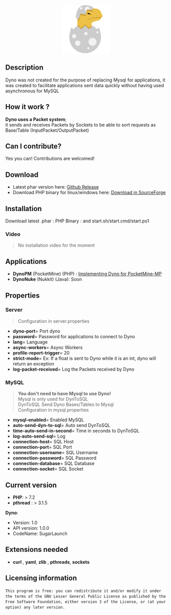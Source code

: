<p align="center">
    <img src="icon.png" width="150px" height="150px">
</p>

## Description
Dyno was not created for the purpose of replacing Mysql for applications, it was created to facilitate applications sent data quickly without having used asynchronous for MySQL

## How it work ?

__Dyno uses a Packet system__; <br/>it sends and receives Packets by Sockets to be able to sort requests as Base/Table (InputPacket/OutputPacket)

## Can I contribute?
Yes you can! Contributions are welcomed!

## Download

* Latest phar version here: [Github Release](https://github.com/MineBuilderFR/Dyno/releases)
* Download PHP binary for linux/windows here: [Download in SourceForge](https://sourceforge.net/projects/dyno-fast/files/PHP%20Binary%20for%20Dyno/)

## Installation

Download latest .phar : PHP Binary : and start.sh/start.cmd/start.ps1

### Video 

> No installation video for the moment

## Applications

* __DynoPM__ (PocketMine) (PHP) : [Implementing Dyno for PocketMine-MP](https://github.com/MineBuilderFR/DynoPM)
* __DynoNuke__ (Nukkit) (Java): Soon

## Properties
### Server
> Configuration in server.properties <br/>
* __dyno-port__= Port dyno
* __password__= Password for applications to connect to Dyno
* __lang__= Language
* __async-workers__= Async Workers
* __profile-report-trigger__= 20
* __strict-mode__= Ex: If a float is sent to Dyno while it is an int, dyno will return an exception
* __log-packet-received__= Log the Packets received by Dyno

### MySQL
> __You don't need to have Mysql to use Dyno!__ <br/>
> Mysql is only used for DynToSQL <br/>
> DynToSQL Send Dyno Bases/Tables to Mysql <br/>
> Configuration in mysql.properties <br/>

* __mysql-enabled__= Enabled MySQL
* __auto-send-dyn-to-sql__= Auto send DynToSQL
* __time-auto-send-in-second__= Time in seconds to DynToSQL
* __log-auto-send-sql__= Log 
* __connection-host__= SQL Host
* __connection-port__= SQL Port
* __connection-username__= SQL Username
* __connection-password__= SQL Password
* __connection-database__= SQL Database
* __connection-socket__= SQL Socket

## Current version
* __PHP__: > 7.2 
* __pthread__ : > 3.1.5

__Dyno__: 

* Version: 1.0
* API version: 1.0.0
* CodeName: SugarLaunch

## Extensions needed
* __curl__ , __yaml__, __zlib__ , __pthreads__, __sockets__

## Licensing information 

`This program is free: you can redistribute it and/or modify
it under the terms of the GNU Lesser General Public License as published by
the Free Software Foundation, either version 3 of the License, or
(at your option) any later version.`
